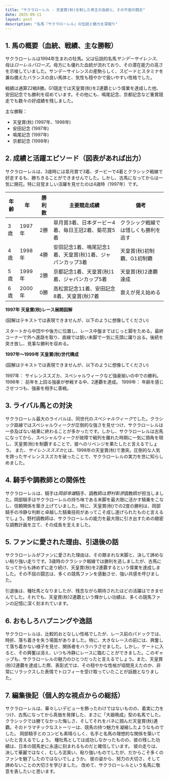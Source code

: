 ```yaml
---
title: "サクラローレル - 天皇賞(秋)を制した帝王の血統と、その不屈の闘志"
date: 2025-09-11
layout: post
description: "名馬『サクラローレル』の伝説と魅力を深堀り"
---
```


## 1. 馬の概要（血統、戦績、主な勝鞍）

サクラローレルは1994年生まれの牡馬。父は伝説的名馬*サンデーサイレンス*、母は*ローレルバローズ*。母方にも優れた血統が流れており、その潜在能力の高さを示唆していました。サンデーサイレンスの産駒らしく、スピードとスタミナを兼ね備えたバランスの良い馬体と、気性も穏やかで扱いやすい性格でした。

戦績は通算22戦8勝。G1競走では天皇賞(秋)を2連覇という偉業を達成した他、安田記念でも勝利を収めています。その他にも、鳴尾記念、京都記念など重賞競走でも数々の好成績を残しました。

主な勝鞍：

* 天皇賞(秋) (1997年、1998年)
* 安田記念 (1997年)
* 鳴尾記念 (1997年)
* 京都記念 (1998年)


## 2. 成績と活躍エピソード（図表があれば出力）

サクラローレルは、3歳時には皐月賞で3着、ダービーで4着とクラシック戦線で好走するも、勝ちきることができませんでした。しかし、古馬になってからは一気に開花。特に目覚ましい活躍を見せたのは4歳時（1997年）です。

| 年齢 | 年 | 勝利数 | 主要競走成績 | 備考 |
|---|---|---|---|---|
| 3歳 | 1997年 | 2勝 | 皐月賞3着、日本ダービー4着、毎日王冠2着、菊花賞5着 | クラシック戦線では惜しくも勝利を逃す |
| 4歳 | 1998年 | 4勝 | 安田記念1着、鳴尾記念1着、天皇賞(秋)1着、ジャパンカップ3着 | 天皇賞(秋)初制覇、G1初制覇 |
| 5歳 | 1999年 | 2勝 | 京都記念1着、天皇賞(秋)1着、ジャパンカップ5着 | 天皇賞(秋)2連覇達成 |
| 6歳 | 2000年 | 0勝 | 高松宮記念11着、安田記念8着、天皇賞(秋)7着 |  衰えが見え始める |


**1997年 天皇賞(秋)レース展開図解**

(図解はテキストでは表現できませんが、以下のように想像してください)

スタートから中団やや後方に位置し、レース中盤まではじっと脚をためる。最終コーナーで外へ進路を取り、直線では鋭い末脚で一気に先頭に躍り出る。後続を突き放し、見事な勝利を収める。


**1997年～1999年 天皇賞(秋)世代構成**

(図解はテキストでは表現できませんが、以下のように想像してください)

1997年：  サイレンススズカ、スペシャルウィークなど強豪揃いの中での勝利。
1998年：  前年を上回る強豪が参戦する中、2連覇を達成。
1999年：  年齢を感じさせつつも、強豪を相手に善戦。


## 3. ライバル馬との対決

サクラローレル最大のライバルは、同世代の*スペシャルウィーク*でした。クラシック路線ではスペシャルウィークが圧倒的な強さを見せつけ、サクラローレルは一歩及ばない結果に終わることが多かったです。しかし、サクラローレルは古馬になってから、スペシャルウィークが故障で戦列を離れた時期に一気に頭角を現し、天皇賞(秋)を制覇することで、彼へのリベンジを果たしたと言えるでしょう。  また、*サイレンススズカ*とは、1998年の天皇賞(秋)で激突。圧倒的な人気を誇ったサイレンススズカを破ったことで、サクラローレルの実力を世に知らしめました。


## 4. 騎手や調教師との関係性

サクラローレルは、騎手は*岡部幸雄*騎手、調教師は*野村彰彦*調教師が担当しました。岡部騎手はサクラローレルの持ち味である末脚を最大限に活かす騎乗をこなし、信頼関係を築き上げていました。特に、天皇賞(秋)での2度の勝利は、岡部騎手の冷静な判断と卓越した騎乗技術があってこそ成し遂げられたものと言えるでしょう。野村調教師は、サクラローレルの能力を最大限に引き出すための緻密な調教計画を立て、その成長を支えました。


## 5. ファンに愛された理由、引退後の話

サクラローレルがファンに愛された理由は、その類まれな末脚と、決して諦めない粘り強い走りです。3歳時のクラシック戦線では勝利を逃しましたが、古馬になってからも諦めずに走り続け、天皇賞(秋)を2連覇するという偉業を達成しました。その不屈の闘志は、多くの競馬ファンを感動させ、強い共感を呼びました。

引退後は、種牡馬となりましたが、残念ながら期待されたほどの活躍はできませんでした。それでも、天皇賞(秋)2連覇という輝かしい功績は、多くの競馬ファンの記憶に深く刻まれています。


## 6. おもしろハプニングや逸話

サクラローレルは、比較的おとなしい性格でしたが、レース前のパドックでは、時折、落ち着きを失う場面がありました。特に、大きなレースの前には、興奮して落ち着かない様子を見せ、関係者をハラハラさせました。しかし、ゲートに入ると、その興奮は消え、いつも冷静にレースに臨むことができました。このギャップも、サクラローレルの魅力のひとつだったと言えるでしょう。また、天皇賞(秋)2連覇を達成した際、表彰式では、その穏やかな性格が垣間見えたのか、非常にリラックスした表情でトロフィーを受け取っていたことが話題となりました。


## 7. 編集後記（個人的な視点からの総括）

サクラローレルは、華々しいデビューを飾ったわけではないものの、着実に力をつけ、古馬になってから真価を発揮した、まさに「大器晩成」型の名馬でした。クラシックでは勝てなかった悔しさ、そしてそれをバネに掴んだ天皇賞(秋)連覇。そのドラマチックなストーリーは、競馬の持つ魅力を凝縮したようなものでした。  岡部騎手とのコンビも素晴らしく、名手と名馬の理想的な関係を築いていたと言えるでしょう。  種牡馬としては成功しなかったものの、彼の残した功績は、日本の競馬史に永遠に刻まれるものだと確信しています。  彼の走りは、決して華麗ではなく、むしろ泥臭い、粘り強いものでしたが、だからこそ多くのファンを魅了したのではないでしょうか。  彼の姿から、努力の大切さ、そして諦めないことの大切さを学びました。  改めて、サクラローレルという名馬に敬意を表したいと思います。
